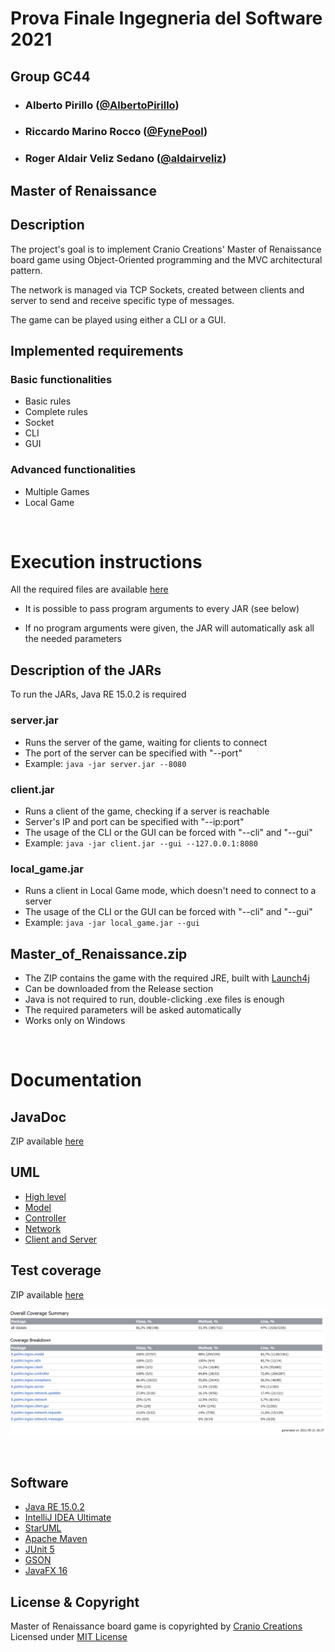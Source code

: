 # Prova Finale Ingegneria del Software 2021

## Group GC44

- ### **Alberto Pirillo** ([@AlbertoPirillo](https://github.com/AlbertoPirillo))
- ### **Riccardo Marino Rocco** ([@FynePool](https://github.com/FynePool))
- ### **Roger Aldair Veliz Sedano** ([@aldairveliz](https://github.com/aldairveliz))

## Master of Renaissance

## Description
The project's goal is to implement Cranio Creations' Master of Renaissance board game using Object-Oriented programming and the MVC architectural pattern.

The network is managed via TCP Sockets, created between clients and server to send and receive specific type of messages.

The game can be played using either a CLI or a GUI.


## Implemented requirements
### Basic functionalities
- Basic rules
- Complete rules
- Socket
- CLI
- GUI

### Advanced functionalities
- Multiple Games
- Local Game

<p>&nbsp;</p>

# Execution instructions
All the required files are available [here](deliverables/jars)

- It is possible to pass program arguments to every JAR (see below)

- If no program arguments were given, the JAR will automatically ask all the needed parameters


## Description of the JARs

To run the JARs, Java RE 15.0.2 is required

### **server.jar**
- Runs the server of the game, waiting for clients to connect
- The port of the server can be specified with "--port"
- Example: `java -jar server.jar --8080`

### **client.jar**
- Runs a client of the game, checking if a server is reachable
- Server's IP and port can be specified with "--ip:port"
- The usage of the CLI or the GUI can be forced with "--cli" and "--gui"
- Example: `java -jar client.jar --gui --127.0.0.1:8080`

### **local_game.jar**
- Runs a client in Local Game mode, which doesn't need to connect to a server
- The usage of the CLI or the GUI can be forced with "--cli" and "--gui"
- Example: `java -jar local_game.jar --gui`

## Master_of_Renaissance.zip
- The ZIP contains the game with the required JRE, built with [Launch4j](http://launch4j.sourceforge.net/)
- Can be downloaded from the Release section
- Java is not required to run, double-clicking .exe files is enough
- The required parameters will be asked automatically
- Works only on Windows

<p>&nbsp;</p>

# Documentation
## JavaDoc
ZIP available [here](deliverables/javadoc.zip)


## UML
- [High level](deliverables/UML%20pdf/high%20level.pdf)
- [Model](deliverables/UML%20pdf/model.pdf)
- [Controller](deliverables/UML%20pdf/controller.pdf)
- [Network](deliverables/UML%20pdf/network.pdf)
- [Client and Server](deliverables/UML%20pdf/client%20and%20server.pdf)


## Test coverage

ZIP available [here](deliverables/coverage.zip)

![Coverage report](deliverables/coverage%20report.png)

<p>&nbsp;</p>

## Software
- [Java RE 15.0.2](https://www.oracle.com/java/technologies/javase/jdk15-archive-downloads.html)
- [IntelliJ IDEA Ultimate](https://www.jetbrains.com/idea/)
- [StarUML](https://staruml.io/)
- [Apache Maven](https://maven.apache.org/)
- [JUnit 5](https://junit.org/junit5/)
- [GSON](https://github.com/google/gson)
- [JavaFX 16](https://openjfx.io/)


## License & Copyright
Master of Renaissance board game is copyrighted by [Cranio Creations](https://craniointernational.com/products/masters-of-renaissance/)
Licensed under [MIT License](LICENSE) 